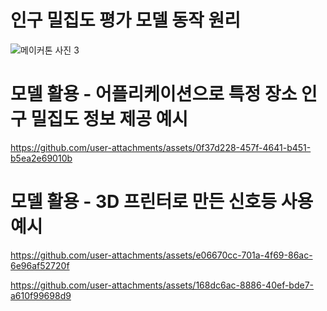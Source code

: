 # 인구 밀집도 평가 모델 동작 원리
![메이커톤 사진 3](https://github.com/user-attachments/assets/2801921d-1758-4618-b385-f5dd6aacb519)



# 모델 활용 - 어플리케이션으로 특정 장소 인구 밀집도 정보 제공 예시


https://github.com/user-attachments/assets/0f37d228-457f-4641-b451-b5ea2e69010b



# 모델 활용 - 3D 프린터로 만든 신호등 사용 예시
https://github.com/user-attachments/assets/e06670cc-701a-4f69-86ac-6e96af52720f

https://github.com/user-attachments/assets/168dc6ac-8886-40ef-bde7-a610f99698d9

